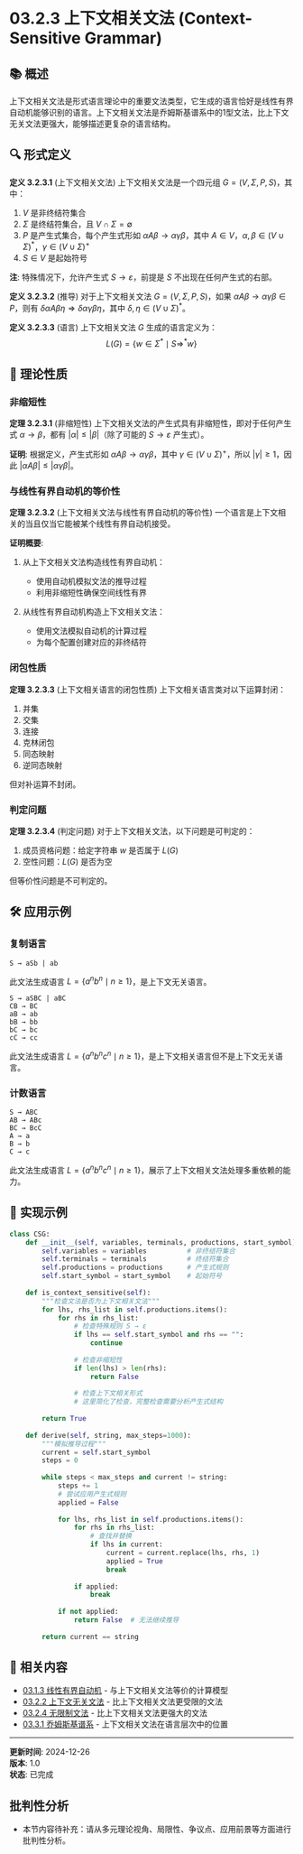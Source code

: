 # 03.2.3 上下文相关文法 (Context-Sensitive Grammar)

## 📚 概述

上下文相关文法是形式语言理论中的重要文法类型，它生成的语言恰好是线性有界自动机能够识别的语言。上下文相关文法是乔姆斯基谱系中的1型文法，比上下文无关文法更强大，能够描述更复杂的语言结构。

## 🔍 形式定义

**定义 3.2.3.1** (上下文相关文法)
上下文相关文法是一个四元组 $G = (V, \Sigma, P, S)$，其中：

1. $V$ 是非终结符集合
2. $\Sigma$ 是终结符集合，且 $V \cap \Sigma = \emptyset$
3. $P$ 是产生式集合，每个产生式形如 $\alpha A \beta \to \alpha \gamma \beta$，其中 $A \in V$，$\alpha, \beta \in (V \cup \Sigma)^*$，$\gamma \in (V \cup \Sigma)^+$
4. $S \in V$ 是起始符号

**注**: 特殊情况下，允许产生式 $S \to \varepsilon$，前提是 $S$ 不出现在任何产生式的右部。

**定义 3.2.3.2** (推导)
对于上下文相关文法 $G = (V, \Sigma, P, S)$，如果 $\alpha A \beta \to \alpha \gamma \beta \in P$，则有 $\delta \alpha A \beta \eta \Rightarrow \delta \alpha \gamma \beta \eta$，其中 $\delta, \eta \in (V \cup \Sigma)^*$。

**定义 3.2.3.3** (语言)
上下文相关文法 $G$ 生成的语言定义为：
$$L(G) = \{w \in \Sigma^* \mid S \Rightarrow^* w\}$$

## 🔄 理论性质

### 非缩短性

**定理 3.2.3.1** (非缩短性)
上下文相关文法的产生式具有非缩短性，即对于任何产生式 $\alpha \to \beta$，都有 $|\alpha| \leq |\beta|$（除了可能的 $S \to \varepsilon$ 产生式）。

**证明**:
根据定义，产生式形如 $\alpha A \beta \to \alpha \gamma \beta$，其中 $\gamma \in (V \cup \Sigma)^+$，所以 $|\gamma| \geq 1$，因此 $|\alpha A \beta| \leq |\alpha \gamma \beta|$。

### 与线性有界自动机的等价性

**定理 3.2.3.2** (上下文相关文法与线性有界自动机的等价性)
一个语言是上下文相关的当且仅当它能被某个线性有界自动机接受。

**证明概要**:

1. 从上下文相关文法构造线性有界自动机：
   - 使用自动机模拟文法的推导过程
   - 利用非缩短性确保空间线性有界

2. 从线性有界自动机构造上下文相关文法：
   - 使用文法模拟自动机的计算过程
   - 为每个配置创建对应的非终结符

### 闭包性质

**定理 3.2.3.3** (上下文相关语言的闭包性质)
上下文相关语言类对以下运算封闭：

1. 并集
2. 交集
3. 连接
4. 克林闭包
5. 同态映射
6. 逆同态映射

但对补运算不封闭。

### 判定问题

**定理 3.2.3.4** (判定问题)
对于上下文相关文法，以下问题是可判定的：

1. 成员资格问题：给定字符串 $w$ 是否属于 $L(G)$
2. 空性问题：$L(G)$ 是否为空

但等价性问题是不可判定的。

## 🛠️ 应用示例

### 复制语言

```text
S → aSb | ab
```

此文法生成语言 $L = \{a^n b^n \mid n \geq 1\}$，是上下文无关语言。

```text
S → aSBC | aBC
CB → BC
aB → ab
bB → bb
bC → bc
cC → cc
```

此文法生成语言 $L = \{a^n b^n c^n \mid n \geq 1\}$，是上下文相关语言但不是上下文无关语言。

### 计数语言

```text
S → ABC
AB → ABc
BC → BcC
A → a
B → b
C → c
```

此文法生成语言 $L = \{a^n b^n c^n \mid n \geq 1\}$，展示了上下文相关文法处理多重依赖的能力。

## 🔗 实现示例

```python
class CSG:
    def __init__(self, variables, terminals, productions, start_symbol):
        self.variables = variables          # 非终结符集合
        self.terminals = terminals          # 终结符集合
        self.productions = productions      # 产生式规则
        self.start_symbol = start_symbol    # 起始符号
    
    def is_context_sensitive(self):
        """检查文法是否为上下文相关文法"""
        for lhs, rhs_list in self.productions.items():
            for rhs in rhs_list:
                # 检查特殊规则 S → ε
                if lhs == self.start_symbol and rhs == "":
                    continue
                
                # 检查非缩短性
                if len(lhs) > len(rhs):
                    return False
                
                # 检查上下文相关形式
                # 这里简化了检查，完整检查需要分析产生式结构
                
        return True
    
    def derive(self, string, max_steps=1000):
        """模拟推导过程"""
        current = self.start_symbol
        steps = 0
        
        while steps < max_steps and current != string:
            steps += 1
            # 尝试应用产生式规则
            applied = False
            
            for lhs, rhs_list in self.productions.items():
                for rhs in rhs_list:
                    # 查找并替换
                    if lhs in current:
                        current = current.replace(lhs, rhs, 1)
                        applied = True
                        break
                
                if applied:
                    break
            
            if not applied:
                return False  # 无法继续推导
        
        return current == string
```

## 🔗 相关内容

- [03.1.3 线性有界自动机](../03.1_Automata_Theory/03.1.3_Linear_Bounded_Automata.md) - 与上下文相关文法等价的计算模型
- [03.2.2 上下文无关文法](03.2.2_Context_Free_Grammar.md) - 比上下文相关文法更受限的文法
- [03.2.4 无限制文法](03.2.4_Unrestricted_Grammar.md) - 比上下文相关文法更强大的文法
- [03.3.1 乔姆斯基谱系](../03.3_Language_Hierarchy/03.3.1_Chomsky_Hierarchy.md) - 上下文相关文法在语言层次中的位置

---

**更新时间**: 2024-12-26  
**版本**: 1.0  
**状态**: 已完成

## 批判性分析

- 本节内容待补充：请从多元理论视角、局限性、争议点、应用前景等方面进行批判性分析。
